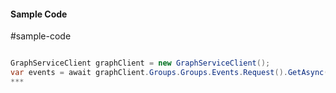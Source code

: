 #### Sample Code
#sample-code 

```C#

GraphServiceClient graphClient = new GraphServiceClient();
var events = await graphClient.Groups.Groups.Events.Request().GetAsync();
*** 

```